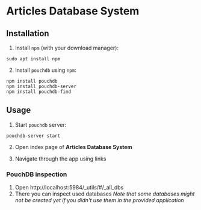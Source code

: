 # Articles Database System

## Installation

1. Install `npm` (with your download manager):
```
sudo apt install npm
```

2. Install `pouchdb` using `npm`:
```
npm install pouchdb
npm install pouchdb-server
npm install pouchdb-find
```

## Usage
1. Start `pouchdb` server:
```
pouchdb-server start
```

2. Open index page of **Articles Database System**

3. Navigate through the app using links

### PouchDB inspection
1. Open http://localhost:5984/_utils/#/_all_dbs
2. There you can inspect used databases
*Note that some databases might not be created yet if you didn't use them in the provided application*

